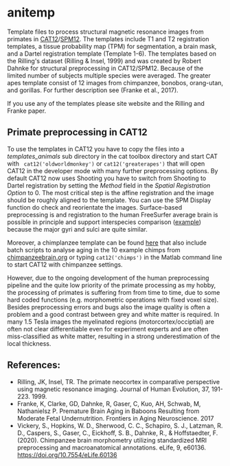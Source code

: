 # anitemp
Template files to process structural magnetic resonance images from primates in [CAT12](http://dbm.neuro.uni-jena.de/cat/)/[SPM12](https://www.fil.ion.ucl.ac.uk/spm/). The templates include T1 and T2 registration templates, a tissue probability map (TPM) for segmentation, a brain mask, and a Dartel registration template (Template 1-6).  The templates based on the Rilling's dataset (Rilling & Insel, 1999) and was created by Robert Dahnke for structural preprocessing in CAT12/SPM12.  Because of the limited number of subjects multiple species were averaged.  The greater apes template consist of 12 images from chimpanzee, bonobos, orang-utan, and gorillas.  For further description see (Franke et al., 2017).  

If you use any of the templates please site website and the Rilling and Franke paper. 


## Primate preprocessing in CAT12
To use the templates in CAT12 you have to copy the files into a _templates_animals_ sub directory in the cat toolbox directory and start CAT with ```
cat12('oldworldmonkey')``` or ```cat12('greaterapes')``` that will open CAT12 in the developer mode with many further preprocessing options. By default CAT12 now uses Shooting you have to switch from Shooting to Dartel registration by setting the _Method_ field in the _Spatial Registration Option_ to 0.  The most critical step is the affine registration and the image should be roughly aligned to the template. You can use the SPM Display function do check and reorientate the images. 
Surface-based preprocessing is and registration to the human FreeSurfer average brain is possible in principle and support interspecies comparison ([example](https://github.com/robdahn/primetemp/blob/main/primates_DT_atlas.png?raw=true)) because the major gyri and sulci are quite similar.

Moreover, a chimplanzee template can be found [here](https://github.com/viko18/JunaChimp) that also include batch scripts to analyse aging in the 10 example chimps from [chimpanzeebrain.org](http://www.chimpanzeebrain.org/) or typing ```cat12('chimps')``` in the Matlab command line to start CAT12 with chimpanzee settings. 

However, due to the ongoing development of the human preprocessing pipeline and the quite low priority of the primate processing as my hobby, the processing of primates is suffering from from time to time, due to some hard coded functions (e.g. morphometric operations with fixed voxel size).  Besides preprocessing errors and bugs also the image quality is often a problem and a good contrast between grey and white matter is required.  In many 1.5 Tesla images the myelinated regions (motorcortex/occiptial) are often not clear differentiable even for experiment experts and are often miss-classified as white matter, resulting in a strong underestimation of the local thickness. 


## References: 
* Rilling, JK, Insel, TR. The primate neocortex in comparative perspective using magnetic resonance imaging. Journal of Human Evolution, 37, 191-223. 1999.
* Franke, K, Clarke, GD, Dahnke, R, Gaser, C, Kuo, AH, Schwab, M, Nathanielsz P. Premature Brain Aging in Baboons Resulting from Moderate Fetal Undernutrition. Frontiers in Aging Neuroscience. 2017
* Vickery, S., Hopkins, W. D., Sherwood, C. C., Schapiro, S. J., Latzman, R. D., Caspers, S., Gaser, C., Eickhoff, S. B., Dahnke, R., & Hoffstaedter, F. (2020). Chimpanzee brain morphometry utilizing standardized MRI preprocessing and macroanatomical annotations. eLife, 9, e60136. https://doi.org/10.7554/eLife.60136